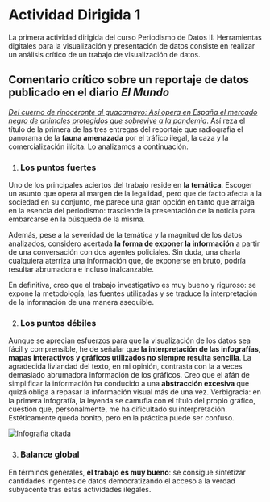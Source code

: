 # Actividad Dirigida 1

La primera actividad dirigida del curso Periodismo de Datos II: Herramientas digitales para la visualización y presentación de datos consiste en realizar un análisis crítico de un trabajo de visualización de datos.

## Comentario crítico sobre un reportaje de datos publicado en el diario *El Mundo*

[*Del cuerno de rinoceronte al guacamayo: Así opera en España el mercado negro de animales protegidos que sobrevive a la pandemia*](https://www.elmundo.es/ciencia-y-salud/medio-ambiente/2021/12/30/61bcd569fc6c83a2308b459a.html). Así reza el título de la primera de las tres entregas del reportaje que radiografía el panorama de la **fauna amenazada** por el tráfico ilegal, la caza y la comercialización ilícita. Lo analizamos a continuación.

1. ### Los puntos fuertes

Uno de los principales aciertos del trabajo reside en **la temática**. Escoger un asunto que opera al margen de la legalidad, pero que de facto afecta a la sociedad en su conjunto, me parece una gran opción en tanto que arraiga en la esencia del periodismo: trasciende la presentación de la noticia para embarcarse en la búsqueda de la misma. <br>

Además, pese a la severidad de la temática y la magnitud de los datos analizados, considero acertada **la forma de exponer la información** a partir de una conversación con dos agentes policiales. Sin duda, una charla cualquiera aterriza una información que, de exponerse en bruto, podría resultar abrumadora e incluso inalcanzable. <br>

En definitiva, creo que el trabajo investigativo es muy bueno y riguroso: se expone la metodología, las fuentes utilizadas y se traduce la interpretación de la información de una manera asequible. 

2. ### Los puntos débiles

Aunque se aprecian esfuerzos para que la visualización de los datos sea fácil y comprensible, he de señalar que **la interpretación de las infografías, mapas interactivos y gráficos utilizados no siempre resulta sencilla**. La agradecida liviandad del texto, en mi opinión, contrasta con la a veces demasiado abrumadora información de los gráficos. Creo que el afán de simplificar la información ha conducido a una **abstracción excesiva** que quizá obliga a repasar la información visual más de una vez. Verbigracia: en la primera infografía, la leyenda se camufla con el título del propio gráfico, cuestión que, personalmente, me ha dificultado su interpretación. Estéticamente queda bonito, pero en la práctica puede ser confuso.

![Infografía citada](https://e00-elmundo.uecdn.es/elmundo/2021/graficos/dic/s5/b-dos-mercados-470.jpg) <br>

3. ### Balance global

En términos generales, **el trabajo es muy bueno**: se consigue sintetizar cantidades ingentes de datos democratizando el acceso a la verdad subyacente tras estas actividades ilegales.
